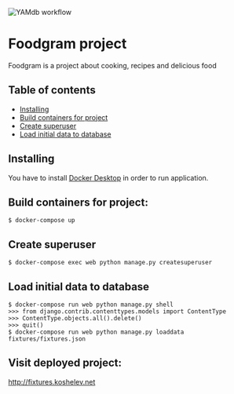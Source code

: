 ![YAMdb workflow](https://github.com/koshelevd/foodgram-project/actions/workflows/main.yml/badge.svg)
# Foodgram project

Foodgram is a project about cooking, recipes and delicious food 

## Table of contents

- [Installing](#installing)
- [Build containers for project](#build-containers-for-project)
- [Create superuser](#create-superuser)
- [Load initial data to database](#load-initial-data-to-database)

## Installing
You have to install [Docker Desktop](https://www.docker.com/) in order to run application.

## Build containers for project:
```
$ docker-compose up
```

## Create superuser
```
$ docker-compose exec web python manage.py createsuperuser
```

## Load initial data to database
```
$ docker-compose run web python manage.py shell
>>> from django.contrib.contenttypes.models import ContentType
>>> ContentType.objects.all().delete()
>>> quit()
$ docker-compose run web python manage.py loaddata fixtures/fixtures.json
```

## Visit deployed project: 
http://fixtures.koshelev.net